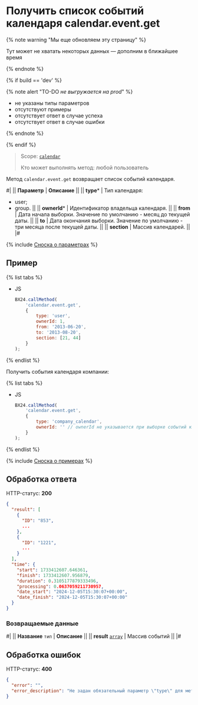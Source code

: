 # Получить список событий календаря calendar.event.get

{% note warning "Мы еще обновляем эту страницу" %}

Тут может не хватать некоторых данных — дополним в ближайшее время

{% endnote %}

{% if build == 'dev' %}

{% note alert "TO-DO _не выгружается на prod_" %}

- не указаны типы параметров
- отсутствуют примеры
- отсутствует ответ в случае успеха
- отсутствует ответ в случае ошибки

{% endnote %}

{% endif %}

> Scope: [`calendar`](../scopes/permissions.md)
>
> Кто может выполнять метод: любой пользователь

Метод `calendar.event.get` возвращает список событий календаря.

#|
|| **Параметр** | **Описание** ||
|| **type*** | Тип календаря: 
- user; 
- group. ||
|| **ownerId*** | Идентификатор владельца календаря. ||
|| **from** | Дата начала выборки. Значение по умолчанию - месяц до текущей даты. ||
|| **to** | Дата окончания выборки. Значение по умолчанию - три месяца после текущей даты. ||
|| **section** | Массив календарей. ||
|#

{% include [Сноска о параметрах](../../_includes/required.md) %}

## Пример

{% list tabs %}

- JS

    ```js
    BX24.callMethod(
        'calendar.event.get',
        {
            type: 'user',
            ownerId: 1,
            from: '2013-06-20',
            to: '2013-08-20',
            section: [21, 44]
        }
    );
    ```

{% endlist %}

Получить события календаря компании:

{% list tabs %}

- JS

    ```js
    BX24.callMethod(
        'calendar.event.get',
        {
            type: 'company_calendar',
            ownerId: '' // ownerId не указывается при выборке событий календаря компании. Он пустой для всех событий такого типа.
        }
    );
    ```

{% endlist %}

{% include [Сноска о примерах](../../_includes/examples.md) %}

## Обработка ответа

HTTP-статус: **200**

```json
{
  "result": [
    {
      "ID": "853",
      ...
    },
    {
      "ID": "1221",
      ...
    }
  ],
  "time": {
    "start": 1733412607.646361,
    "finish": 1733412607.956879,
    "duration": 0.3105177879333496,
    "processing": 0.0637059211730957,
    "date_start": "2024-12-05T15:30:07+00:00",
    "date_finish": "2024-12-05T15:30:07+00:00"
  }
}
```

### Возвращаемые данные

#|
|| **Название**
`тип` | **Описание** ||
|| **result**
[`array`](../data-types.md) | Массив событий ||
|#

## Обработка ошибок

HTTP-статус: **400**

```json
{
  "error": "",
  "error_description": "Не задан обязательный параметр \"type\" для метода \"calendar.event.get\""
}
```